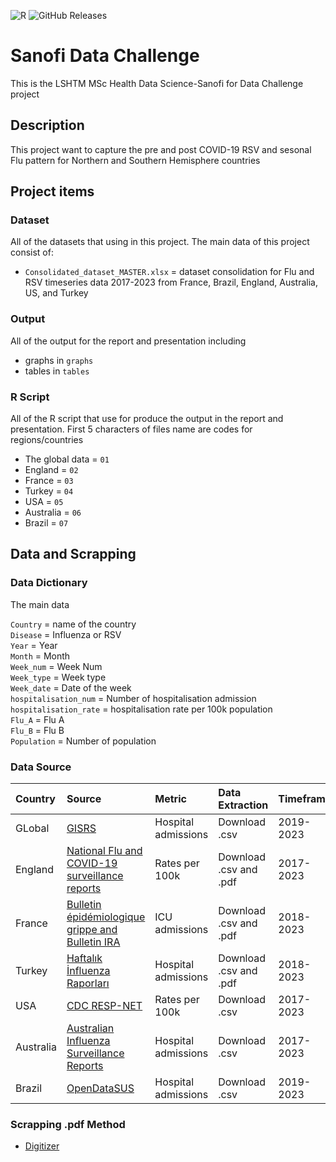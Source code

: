 ![R](https://img.shields.io/badge/r-%23276DC3.svg?style=for-the-badge&logo=r&logoColor=white)
![GitHub Releases](https://img.shields.io/badge/available-syntax-blue)


# Sanofi Data Challenge

This is the LSHTM MSc Health Data Science-Sanofi for Data Challenge project

## Description
This project want to capture the pre and post COVID-19 RSV and sesonal Flu pattern for Northern and Southern Hemisphere countries 

## Project items
### Dataset
All of the datasets that using in this project. The main data of this project consist of:
- `Consolidated_dataset_MASTER.xlsx` = dataset consolidation for Flu and RSV timeseries data 2017-2023 from France, Brazil, England, Australia, US, and Turkey

### Output
All of the output for the report and presentation including 
- graphs in `graphs`
- tables in `tables` 

### R Script
All of the R script that use for produce the output in the report and presentation. First 5 characters of files name are codes for regions/countries 
- The global data =  `01`
- England = `02`
- France = `03`
- Turkey = `04`
- USA = `05`
- Australia = `06`
- Brazil = `07`

## Data and Scrapping
### Data Dictionary
The main data

`Country`              = name of the country <br>
`Disease`              = Influenza or RSV <br>
`Year`                 = Year <br>
`Month`                = Month <br>
`Week_num`             = Week Num  <br>
`Week_type`            = Week type <br>
`Week_date`            = Date of the week <br>
`hospitalisation_num`  = Number of hospitalisation admission <br>
`hospitalisation_rate` = hospitalisation rate per 100k population <br>
`Flu_A`                = Flu A <br>
`Flu_B`                = Flu B <br>
`Population`           = Number of population <br>

### Data Source

| Country | Source                                                                                                                    | Metric              | Data Extraction        | Timeframe |
| :------ | :------------------------------------------------------------------------------------------------------------------------ | :------------------ | :--------------------- | :-------- |
| GLobal  | [GISRS](https://www.who.int/teams/global-influenza-programme/surveillance-and-monitoring/influenza-surveillance-outputs)  | Hospital admissions | Download .csv          | 2019-2023 |
| England | [National Flu and COVID-19 surveillance reports](https://www.gov.uk/government/collections/weekly-national-flu-reports)   | Rates per 100k      | Download .csv and .pdf | 2017-2023 | 
| France  | [Bulletin épidémiologique grippe and Bulletin IRA](https://www.santepubliquefrance.fr)                                    | ICU admissions      | Download .csv and .pdf | 2018-2023 | 
| Turkey  | [Haftalık İnfluenza Raporları ](https://grip.saglik.gov.tr/tr/haftalik-influenza-raporu)                                  | Hospital admissions | Download .csv and .pdf | 2018-2023 | 
| USA     | [CDC RESP-NET](https://www.cdc.gov/surveillance/resp-net/dashboard.html)                                                  | Rates per 100k      | Download .csv          | 2017-2023 | 
| Australia  | [Australian Influenza Surveillance Reports ](https://www.health.gov.au/resources/collections/australian-influenza-surveillance-reports-2023)    | Hospital admissions    | Download .csv   | 2017-2023 | 
| Brazil  | [OpenDataSUS](https://opendatasus.saude.gov.br)                                                                           | Hospital admissions | Download .csv          | 2019-2023 | 

### Scrapping .pdf Method
- [Digitizer](https://apps.automeris.io/wpd/)




